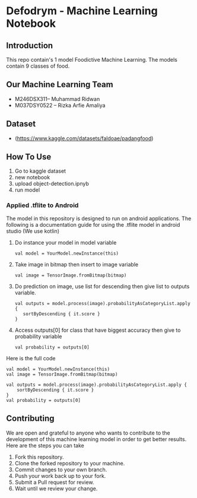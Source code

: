 # Defodrym - Machine Learning Notebook
 
## Introduction
This repo contain's 1 model Foodictive Machine Learning. The models contain 9 classes of food.

## Our Machine Learning Team
- M246DSX311– Muhammad Ridwan
- M037DSY0522 – Rizka Arfie Amaliya

## Dataset
- (https://www.kaggle.com/datasets/faldoae/padangfood)

## How To Use
1. Go to kaggle dataset
2. new notebook
3. upload object-detection.ipnyb
4. run model

### Applied .tflite to Android
The model in this repository is designed to run on android applications. The following is a documentation guide for using the .tflite model in android studio (We use kotlin)
1. Do instance your model in model variable
   ```
   val model = YourModel.newInstance(this)
   ```
2. Take image in bitmap then insert to image variable
   ```
   val image = TensorImage.fromBitmap(bitmap)
   ```
3. Do prediction on image, use list for descending then give list to outputs variable.
   ```
   val outputs = model.process(image).probabilityAsCategoryList.apply {
      sortByDescending { it.score }
   }
   ```
4. Access outputs[0] for class that have biggest accuracy then give to probability variable
   ```
   val probability = outputs[0]
   ```
   
Here is the full code
```
val model = YourModel.newInstance(this)
val image = TensorImage.fromBitmap(bitmap)

val outputs = model.process(image).probabilityAsCategoryList.apply {
    sortByDescending { it.score }
}
val probability = outputs[0]
```
        
## Contributing
We are open and grateful to anyone who wants to contribute to the development of this machine learning model in order to get better results. Here are the steps you can take
1. Fork this repository.
2. Clone the forked repository to your machine.
3. Commit changes to your own branch.
4. Push your work back up to your fork.
5. Submit a Pull request for review.
6. Wait until we review your change.
